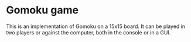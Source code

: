 # Gomoku game

This is an implementation of Gomoku on a 15x15 board. It can be played in two players or against the computer, both in the console or in a GUI.
